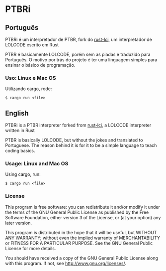 # PTBRi

## Português

PTBRi é um interpretador de PTBR, fork do [rust-lci](https://github.com/jD91mZM2/rust-lci), um interpretador de LOLCODE escrito em Rust

PTBR é basicamente LOLCODE, porém sem as piadas e traduzido para Português.
O motivo por trás do projeto é ter uma linguagem simples para ensinar o básico de programação.


### Uso:  Linux e Mac OS

Utilizando cargo, rode:

`$ cargo run <file>`


## English

PTBRi is a PTBR interpreter forked from [rust-lci](https://github.com/jD91mZM2/rust-lci), a LOLCODE interpreter written in Rust

PTBR is basically LOLCODE, but without the jokes and translated to Portuguese.
The reason behind it is for it to be a simple language to teach coding basics.


### Usage:  Linux and Mac OS

Using cargo, run:

`$ cargo run <file>`


### License

This program is free software: you can redistribute it and/or modify it under
the terms of the GNU General Public License as published by the Free Software
Foundation, either version 3 of the License, or (at your option) any later
version.

This program is distributed in the hope that it will be useful, but WITHOUT ANY
WARRANTY; without even the implied warranty of MERCHANTABILITY or FITNESS FOR A
PARTICULAR PURPOSE.  See the GNU General Public License for more details.

You should have received a copy of the GNU General Public License along with
this program.  If not, see <http://www.gnu.org/licenses/>.
